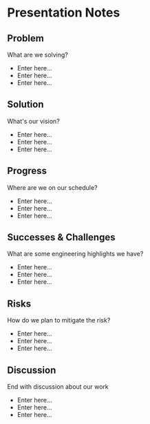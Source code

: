 # Presentation Notes

## Problem

What are we solving?

- Enter here...
- Enter here...
- Enter here...

## Solution

What's our vision?

- Enter here...
- Enter here...
- Enter here...

## Progress

Where are we on our schedule?

- Enter here...
- Enter here...
- Enter here...

## Successes & Challenges

What are some engineering highlights we have?

- Enter here...
- Enter here...
- Enter here...

## Risks

How do we plan to mitigate the risk?

- Enter here...
- Enter here...
- Enter here...

## Discussion

End with discussion about our work

- Enter here...
- Enter here...
- Enter here...